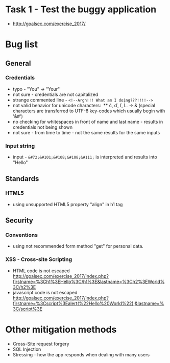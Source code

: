 # Task 1 - Test the buggy application
- http://goalsec.com/exercise_2017/
# Bug list
## General
### Credentials
* typo - "You" -> "Your"
* not sure - credentials are not capitalized
* strange commented line - `<!--Argh!!! What am I doing???!!!!-->`
* not valid behavior for unicode characters:
  ** č, ď, ľ, ĺ.. -> & (special characters are transferred to UTF-8 key-codes which usually begin with '&#')
* no checking for whitespaces in front of name and last name - results in credentials not being shown
* not sure - from time to time - not the same results for the same inputs
### Input string
* input - `&#72;&#101;&#108;&#108;&#111;` is interpreted and results into "Hello"
## Standards
### HTML5
* using unsupported HTML5 property "align" in h1 tag
## Security
### Conventions
* using not recommended form method "get" for personal data.
### XSS - Cross-site Scripting
* HTML code is not escaped http://goalsec.com/exercise_2017/index.php?firstname=%3Ch1%3EHello%3C/h1%3E&lastname=%3Ch2%3EWorld%3C/h2%3E
* javascript code is not escaped http://goalsec.com/exercise_2017/index.php?firstname=%3Cscript%3Ealert(%22Hello%20World%22);&lastname=%3C/script%3E
# Other mitigation methods
* Cross-Site request forgery
* SQL Injection
* Stressing - how the app responds when dealing with many users
